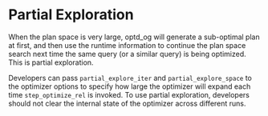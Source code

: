 # Partial Exploration

When the plan space is very large, optd_og will generate a sub-optimal plan at first, and then use the runtime information to continue the plan space search next time the same query (or a similar query) is being optimized. This is partial exploration.

Developers can pass `partial_explore_iter` and `partial_explore_space` to the optimizer options to specify how large the optimizer will expand each time `step_optimize_rel` is invoked. To use partial exploration, developers should not clear the internal state of the optimizer across different runs.
